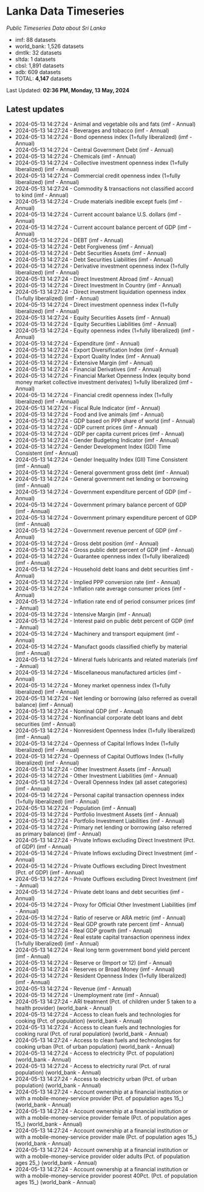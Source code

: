 # Lanka Data Timeseries
*Public Timeseries Data about Sri Lanka*

* imf: 88 datasets
* world_bank: 1,526 datasets
* dmtlk: 32 datasets
* sltda: 1 datasets
* cbsl: 1,891 datasets
* adb: 609 datasets
* TOTAL: **4,147** datasets

Last Updated: **02:36 PM, Monday, 13 May, 2024**

## Latest updates

* 2024-05-13 14:27:24 - Animal and vegetable oils and fats (imf - Annual)
* 2024-05-13 14:27:24 - Beverages and tobacco (imf - Annual)
* 2024-05-13 14:27:24 - Bond openness index (1=fully liberalized) (imf - Annual)
* 2024-05-13 14:27:24 - Central Government Debt (imf - Annual)
* 2024-05-13 14:27:24 - Chemicals (imf - Annual)
* 2024-05-13 14:27:24 - Collective investment openness index (1=fully liberalized) (imf - Annual)
* 2024-05-13 14:27:24 - Commercial credit openness index (1=fully liberalized) (imf - Annual)
* 2024-05-13 14:27:24 - Commodity & transactions not classified accord to kind (imf - Annual)
* 2024-05-13 14:27:24 - Crude materials inedible except fuels (imf - Annual)
* 2024-05-13 14:27:24 - Current account balance U.S. dollars (imf - Annual)
* 2024-05-13 14:27:24 - Current account balance percent of GDP (imf - Annual)
* 2024-05-13 14:27:24 - DEBT (imf - Annual)
* 2024-05-13 14:27:24 - Debt Forgiveness (imf - Annual)
* 2024-05-13 14:27:24 - Debt Securities Assets (imf - Annual)
* 2024-05-13 14:27:24 - Debt Securities Liabilities (imf - Annual)
* 2024-05-13 14:27:24 - Derivative investment openness index (1=fully liberalized) (imf - Annual)
* 2024-05-13 14:27:24 - Direct Investment Abroad (imf - Annual)
* 2024-05-13 14:27:24 - Direct Investment In Country (imf - Annual)
* 2024-05-13 14:27:24 - Direct investment liquidation openness index (1=fully liberalized) (imf - Annual)
* 2024-05-13 14:27:24 - Direct investment openness index (1=fully liberalized) (imf - Annual)
* 2024-05-13 14:27:24 - Equity Securities Assets (imf - Annual)
* 2024-05-13 14:27:24 - Equity Securities Liabilities (imf - Annual)
* 2024-05-13 14:27:24 - Equity openness index (1=fully liberalized) (imf - Annual)
* 2024-05-13 14:27:24 - Expenditure (imf - Annual)
* 2024-05-13 14:27:24 - Export Diversification Index (imf - Annual)
* 2024-05-13 14:27:24 - Export Quality Index (imf - Annual)
* 2024-05-13 14:27:24 - Extensive Margin (imf - Annual)
* 2024-05-13 14:27:24 - Financial Derivatives (imf - Annual)
* 2024-05-13 14:27:24 - Financial Market Openness Index (equity bond money market collective investment derivates) 1=fully liberalized (imf - Annual)
* 2024-05-13 14:27:24 - Financial credit openness index (1=fully liberalized) (imf - Annual)
* 2024-05-13 14:27:24 - Fiscal Rule Indicator (imf - Annual)
* 2024-05-13 14:27:24 - Food and live animals (imf - Annual)
* 2024-05-13 14:27:24 - GDP based on PPP share of world (imf - Annual)
* 2024-05-13 14:27:24 - GDP current prices (imf - Annual)
* 2024-05-13 14:27:24 - GDP per capita current prices (imf - Annual)
* 2024-05-13 14:27:24 - Gender Budgeting Indicator (imf - Annual)
* 2024-05-13 14:27:24 - Gender Development Index (GDI) Time Consistent (imf - Annual)
* 2024-05-13 14:27:24 - Gender Inequality Index (GII) Time Consistent (imf - Annual)
* 2024-05-13 14:27:24 - General government gross debt (imf - Annual)
* 2024-05-13 14:27:24 - General government net lending or borrowing (imf - Annual)
* 2024-05-13 14:27:24 - Government expenditure percent of GDP (imf - Annual)
* 2024-05-13 14:27:24 - Government primary balance percent of GDP (imf - Annual)
* 2024-05-13 14:27:24 - Government primary expenditure percent of GDP (imf - Annual)
* 2024-05-13 14:27:24 - Government revenue percent of GDP (imf - Annual)
* 2024-05-13 14:27:24 - Gross debt position (imf - Annual)
* 2024-05-13 14:27:24 - Gross public debt percent of GDP (imf - Annual)
* 2024-05-13 14:27:24 - Guarantee openness index (1=fully liberalized) (imf - Annual)
* 2024-05-13 14:27:24 - Household debt loans and debt securities (imf - Annual)
* 2024-05-13 14:27:24 - Implied PPP conversion rate (imf - Annual)
* 2024-05-13 14:27:24 - Inflation rate average consumer prices (imf - Annual)
* 2024-05-13 14:27:24 - Inflation rate end of period consumer prices (imf - Annual)
* 2024-05-13 14:27:24 - Intensive Margin (imf - Annual)
* 2024-05-13 14:27:24 - Interest paid on public debt percent of GDP (imf - Annual)
* 2024-05-13 14:27:24 - Machinery and transport equipment (imf - Annual)
* 2024-05-13 14:27:24 - Manufact goods classified chiefly by material (imf - Annual)
* 2024-05-13 14:27:24 - Mineral fuels lubricants and related materials (imf - Annual)
* 2024-05-13 14:27:24 - Miscellaneous manufactured articles (imf - Annual)
* 2024-05-13 14:27:24 - Money market openness index (1=fully liberalized) (imf - Annual)
* 2024-05-13 14:27:24 - Net lending or borrowing (also referred as overall balance) (imf - Annual)
* 2024-05-13 14:27:24 - Nominal GDP (imf - Annual)
* 2024-05-13 14:27:24 - Nonfinancial corporate debt loans and debt securities (imf - Annual)
* 2024-05-13 14:27:24 - Nonresident Openness Index (1=fully liberalized) (imf - Annual)
* 2024-05-13 14:27:24 - Openness of Capital Inflows Index (1=fully liberalized) (imf - Annual)
* 2024-05-13 14:27:24 - Openness of Capital Outflows Index (1=fully liberalized) (imf - Annual)
* 2024-05-13 14:27:24 - Other Investment Assets (imf - Annual)
* 2024-05-13 14:27:24 - Other Investment Liabilities (imf - Annual)
* 2024-05-13 14:27:24 - Overall Openness Index (all asset categories) (imf - Annual)
* 2024-05-13 14:27:24 - Personal capital transaction openness index (1=fully liberalized) (imf - Annual)
* 2024-05-13 14:27:24 - Population (imf - Annual)
* 2024-05-13 14:27:24 - Portfolio Investment Assets (imf - Annual)
* 2024-05-13 14:27:24 - Portfolio Investment Liabilities (imf - Annual)
* 2024-05-13 14:27:24 - Primary net lending or borrowing (also referred as primary balance) (imf - Annual)
* 2024-05-13 14:27:24 - Private Inflows excluding Direct Investment (Pct. of GDP) (imf - Annual)
* 2024-05-13 14:27:24 - Private Inflows excluding Direct Investment (imf - Annual)
* 2024-05-13 14:27:24 - Private Outflows excluding Direct Investment (Pct. of GDP) (imf - Annual)
* 2024-05-13 14:27:24 - Private Outflows excluding Direct Investment (imf - Annual)
* 2024-05-13 14:27:24 - Private debt loans and debt securities (imf - Annual)
* 2024-05-13 14:27:24 - Proxy for Official Other Investment Liabilities (imf - Annual)
* 2024-05-13 14:27:24 - Ratio of reserve or ARA metric (imf - Annual)
* 2024-05-13 14:27:24 - Real GDP growth rate percent (imf - Annual)
* 2024-05-13 14:27:24 - Real GDP growth (imf - Annual)
* 2024-05-13 14:27:24 - Real estate capital transaction openness index (1=fully liberalized) (imf - Annual)
* 2024-05-13 14:27:24 - Real long term government bond yield percent (imf - Annual)
* 2024-05-13 14:27:24 - Reserve or (Import or 12) (imf - Annual)
* 2024-05-13 14:27:24 - Reserves or Broad Money (imf - Annual)
* 2024-05-13 14:27:24 - Resident Openness Index (1=fully liberalized) (imf - Annual)
* 2024-05-13 14:27:24 - Revenue (imf - Annual)
* 2024-05-13 14:27:24 - Unemployment rate (imf - Annual)
* 2024-05-13 14:27:24 - ARI treatment (Pct. of children under 5 taken to a health provider) (world_bank - Annual)
* 2024-05-13 14:27:24 - Access to clean fuels and technologies for cooking (Pct. of population) (world_bank - Annual)
* 2024-05-13 14:27:24 - Access to clean fuels and technologies for cooking rural (Pct. of rural population) (world_bank - Annual)
* 2024-05-13 14:27:24 - Access to clean fuels and technologies for cooking urban (Pct. of urban population) (world_bank - Annual)
* 2024-05-13 14:27:24 - Access to electricity (Pct. of population) (world_bank - Annual)
* 2024-05-13 14:27:24 - Access to electricity rural (Pct. of rural population) (world_bank - Annual)
* 2024-05-13 14:27:24 - Access to electricity urban (Pct. of urban population) (world_bank - Annual)
* 2024-05-13 14:27:24 - Account ownership at a financial institution or with a mobile-money-service provider (Pct. of population ages 15_) (world_bank - Annual)
* 2024-05-13 14:27:24 - Account ownership at a financial institution or with a mobile-money-service provider female (Pct. of population ages 15_) (world_bank - Annual)
* 2024-05-13 14:27:24 - Account ownership at a financial institution or with a mobile-money-service provider male (Pct. of population ages 15_) (world_bank - Annual)
* 2024-05-13 14:27:24 - Account ownership at a financial institution or with a mobile-money-service provider older adults (Pct. of population ages 25_) (world_bank - Annual)
* 2024-05-13 14:27:24 - Account ownership at a financial institution or with a mobile-money-service provider poorest 40Pct. (Pct. of population ages 15_) (world_bank - Annual)